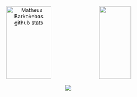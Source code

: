 <div align="center">  
  <img width="49%" height="195px" src="https://github-readme-stats.vercel.app/api?username=Dev-Barko&show_icons=true&count_private=true&hide_border=true&title_color=00bfbf&icon_color=00bfbf&text_color=c9d1d9&bg_color=0d1117" alt="Matheus Barkokebas github stats" /> 
  <img width="41%" height="195px" src="https://github-readme-stats.vercel.app/api/top-langs/?username=Dev-Barko&layout=compact&hide_border=true&title_color=00bfbf&text_color=00bfbf&bg_color=0d1117" />
</div>
<p align="center">
  <img src="https://github-profile-trophy.vercel.app/?username=Dev-Barko&theme=dracula&row=2&no-bg=true&column=3&margin-w=15&margin-h=15" />
</p>
